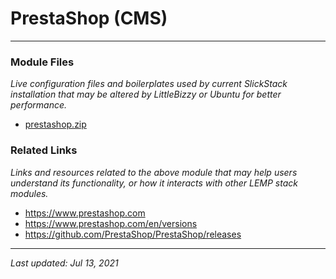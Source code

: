 # PrestaShop (CMS)

----

### Module Files

*Live configuration files and boilerplates used by current SlickStack installation that may be altered by LittleBizzy or Ubuntu for better performance.*

* [prestashop.zip](prestashop.zip)

### Related Links

*Links and resources related to the above module that may help users understand its functionality, or how it interacts with other LEMP stack modules.*

* https://www.prestashop.com
* https://www.prestashop.com/en/versions
* https://github.com/PrestaShop/PrestaShop/releases

----

*Last updated: Jul 13, 2021*
